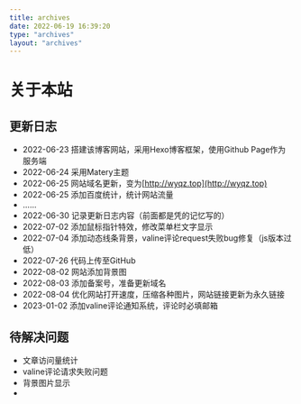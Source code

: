 ```yaml
---
title: archives
date: 2022-06-19 16:39:20
type: "archives"
layout: "archives"
---
```


# 关于本站

## 更新日志

- 2022-06-23   搭建该博客网站，采用Hexo博客框架，使用Github Page作为服务端
- 2022-06-24   采用Matery主题
- 2022-06-25   网站域名更新，变为[http://wyqz.top](http://wyqz.top)
- 2022-06-25   添加百度统计，统计网站流量
- ......
- 2022-06-30   记录更新日志内容（前面都是凭的记忆写的）
- 2022-07-02    添加鼠标指针特效，修改菜单栏文字显示
- 2022-07-04    添加动态线条背景，valine评论request失败bug修复（js版本过低）
- 2022-07-26    代码上传至GitHub
- 2022-08-02    网站添加背景图
- 2022-08-03    添加备案号，准备更新域名
- 2022-08-04    优化网站打开速度，压缩各种图片，网站链接更新为永久链接
- 2023-01-02    添加valine评论通知系统，评论时必填邮箱

## 待解决问题

- 文章访问量统计
- valine评论请求失败问题
- 背景图片显示
- 





